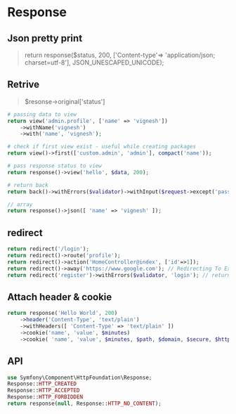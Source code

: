 # Response

## Json pretty print
> return response($status, 200, ['Content-type'=> 'application/json; charset=utf-8'], JSON_UNESCAPED_UNICODE);

## Retrive
> $resonse->original['status']

```php
# passing data to view
return view('admin.profile', ['name' => 'vignesh'])
	->withName('vignesh')
	->with('name', 'vignesh');

# check if first view exist - useful while creating packages
return view()->first(['custom.admin', 'admin'], compact('name'));

# pass response status to view
return response()->view('hello', $data, 200);

# return back
return back()->withErrors($validator)->withInput($request->except('password'));

// array
return response()->json([ 'name' => 'vignesh' ]);
```

## redirect
```php
return redirect('/login');
return redirect()->route('profile');
return redirect()->action('HomeController@index', ['id'=>1]);
return redirect()->away('https://www.google.com'); // Redirecting To External Domains
return redirect('register')->withErrors($validator, 'login'); // return named validation errors
```

## Attach header & cookie
```php
return response('Hello World', 200)
	->header('Content-Type', 'text/plain')
	->withHeaders([ 'Content-Type' => 'text/plain' ])
    ->cookie('name', 'value', $minutes)
	->cookie( 'name', 'value', $minutes, $path, $domain, $secure, $httpOnly );
```

## API
```php
use Symfony\Component\HttpFoundation\Response;
Response::HTTP_CREATED
Response::HTTP_ACCEPTED
Response::HTTP_FORBIDDEN
return response(null, Response::HTTP_NO_CONTENT);
```

